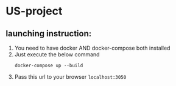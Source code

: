 # US-project

## launching instruction:

1. You need to have docker AND docker-compose both installed
2. Just execute the below command
   ```
   docker-compose up --build
   ```
3. Pass this url to your browser `localhost:3050`
